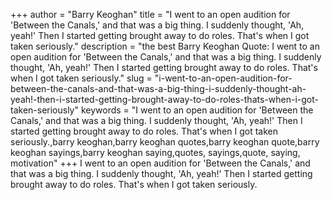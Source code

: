 +++
author = "Barry Keoghan"
title = "I went to an open audition for 'Between the Canals,' and that was a big thing. I suddenly thought, 'Ah, yeah!' Then I started getting brought away to do roles. That's when I got taken seriously."
description = "the best Barry Keoghan Quote: I went to an open audition for 'Between the Canals,' and that was a big thing. I suddenly thought, 'Ah, yeah!' Then I started getting brought away to do roles. That's when I got taken seriously."
slug = "i-went-to-an-open-audition-for-between-the-canals-and-that-was-a-big-thing-i-suddenly-thought-ah-yeah!-then-i-started-getting-brought-away-to-do-roles-thats-when-i-got-taken-seriously"
keywords = "I went to an open audition for 'Between the Canals,' and that was a big thing. I suddenly thought, 'Ah, yeah!' Then I started getting brought away to do roles. That's when I got taken seriously.,barry keoghan,barry keoghan quotes,barry keoghan quote,barry keoghan sayings,barry keoghan saying,quotes, sayings,quote, saying, motivation"
+++
I went to an open audition for 'Between the Canals,' and that was a big thing. I suddenly thought, 'Ah, yeah!' Then I started getting brought away to do roles. That's when I got taken seriously.
